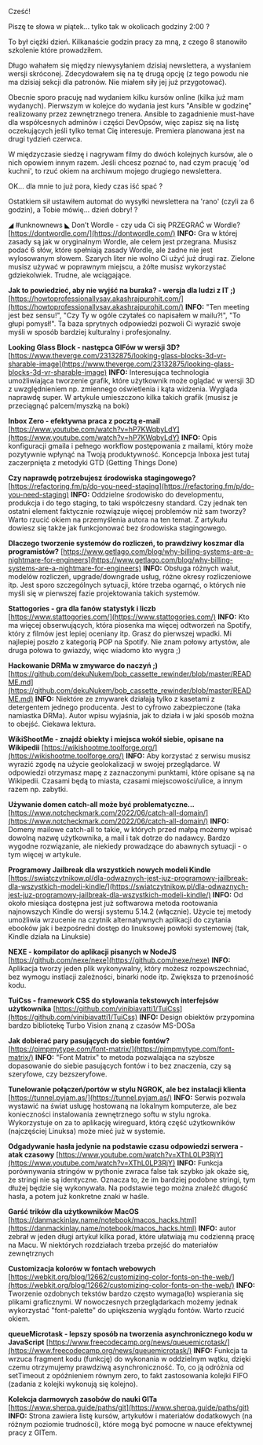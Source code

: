 Cześć!

Piszę te słowa w piątek... tylko tak w okolicach godziny 2:00 ?

To był ciężki dzień. Kilkanaście godzin pracy za mną, z czego 8 stanowiło szkolenie które prowadziłem.

Długo wahałem się między niewysyłaniem dzisiaj newslettera, a wysłaniem wersji skróconej. Zdecydowałem się na tę drugą opcję (z tego powodu nie ma dzisiaj sekcji dla patronów. Nie miałem siły jej już przygotować).

Obecnie sporo pracuję nad wydaniem kilku kursów online (kilka już mam wydanych). Pierwszym w kolejce do wydania jest kurs "Ansible w godzinę" realizowany przez zewnętrznego trenera. Ansible to zagadnienie must-have dla współcesnych adminów i części DevOpsów, więc zapisz się na listę oczekujących jeśli tylko temat Cię interesuje. Premiera planowana jest na drugi tydzień czerwca.

W międzyczasie siedzę i nagrywam filmy do dwóch kolejnych kursów, ale o nich opowiem innym razem. Jeśli chcesz poznać to, nad czym pracuję 'od kuchni', to rzuć okiem na archiwum mojego drugiego newslettera.

 

OK... dla mnie to już pora, kiedy czas iść spać ?

Ostatkiem sił ustawiłem automat do wysyłki newslettera na 'rano' (czyli za 6 godzin), a Tobie mówię... dzień dobry! ?

 

◢ #unknownews ◣
Don&rsquo;t Wordle - czy uda Ci się PRZEGRAĆ w Wordle?
[https://dontwordle.com/](https://dontwordle.com/)
**INFO:** Gra w której zasady są jak w oryginalnym Wordle, ale celem jest przegrana. Musisz podać 6 słów, które spełniają zasady Wordle, ale żadne nie jest wylosowanym słowem. Szarych liter nie wolno Ci użyć już drugi raz. Zielone musisz używać w poprawnym miejscu, a żółte musisz wykorzystać gdziekolwiek. Trudne, ale wciągające.

**Jak to powiedzieć, aby nie wyjść na buraka? - wersja dla ludzi z IT ;)**
[https://howtoprofessionallysay.akashrajpurohit.com/](https://howtoprofessionallysay.akashrajpurohit.com/)
**INFO:** "Ten meeting jest bez sensu!", "Czy Ty w ogóle czytałeś co napisałem w mailu?!", "To głupi pomysł!". Ta baza sprytnych odpowiedzi pozwoli Ci wyrazić swoje myśli w sposób bardziej kulturalny i profesjonalny.

**Looking Glass Block - następca GIFów w wersji 3D?**
[https://www.theverge.com/23132875/looking-glass-blocks-3d-vr-sharable-image](https://www.theverge.com/23132875/looking-glass-blocks-3d-vr-sharable-image)
**INFO:** Interesująca technologia umożliwiająca tworzenie grafik, które użytkownik może oglądać w wersji 3D z uwzględnieniem np. zmiennego oświetlenia i kąta widzenia. Wygląda naprawdę super. W artykule umieszczono kilka takich grafik (musisz je przeciągnąć palcem/myszką na boki)

**Inbox Zero - efektywna praca z pocztą e-mail**
[https://www.youtube.com/watch?v=hP7KWqbyLdY](https://www.youtube.com/watch?v=hP7KWqbyLdY)
**INFO:** Opis konfiguracji gmaila i pełnego workflow postępowania z mailami, który może pozytywnie wpłynąć na Twoją produktywność. Koncepcja Inboxa jest tutaj zaczerpnięta z metodyki GTD (Getting Things Done)

**Czy naprawdę potrzebujesz środowiska stagingowego?**
[https://refactoring.fm/p/do-you-need-staging](https://refactoring.fm/p/do-you-need-staging)
**INFO:** Oddzielne środowisko do developmentu, produkcja i do tego staging, to taki współczesny standard. Czy jednak ten ostatni element faktycznie rozwiązuje więcej problemów niż sam tworzy? Warto rzucić okiem na przemyślenia autora na ten temat. Z artykułu dowiesz się także jak funkcjonować bez środowiska stagingowego.

**Dlaczego tworzenie systemów do rozliczeń, to prawdziwy koszmar dla programistów?**
[https://www.getlago.com/blog/why-billing-systems-are-a-nightmare-for-engineers](https://www.getlago.com/blog/why-billing-systems-are-a-nightmare-for-engineers)
**INFO:** Obsługa różnych walut, modelów rozliczeń, upgrade/downgrade usług, różne okresy rozliczeniowe itp. Jest sporo szczególnych sytuacji, które trzeba ogarnąć, o których nie myśli się w pierwszej fazie projektowania takich systemów.

**Stattogories - gra dla fanów statystyk i liczb**
[https://www.stattogories.com/](https://www.stattogories.com/)
**INFO:** Kto ma więcej obserwujących, która piosenka ma więcej odtworzeń na Spotify, który z filmów jest lepiej oceniany itp. Grasz do pierwszej wpadki. Mi najlepiej poszło z kategorią POP na Spotify. Nie znam połowy artystów, ale druga połowa to gwiazdy, więc wiadomo kto wygra ;)

**Hackowanie DRMa w zmywarce do naczyń ;)**
[https://github.com/dekuNukem/bob_cassette_rewinder/blob/master/README.md](https://github.com/dekuNukem/bob_cassette_rewinder/blob/master/README.md)
**INFO:** Niektóre ze zmywarek działają tylko z kasetami z detergentem jednego producenta. Jest to cyfrowo zabezpieczone (taka namiastka DRMa). Autor wpisu wyjaśnia, jak to działa i w jaki sposób można to obejść. Ciekawa lektura.

**WikiShootMe - znajdź obiekty i miejsca wokół siebie, opisane na Wikipedii**
[https://wikishootme.toolforge.org/](https://wikishootme.toolforge.org/)
**INFO:** Aby korzystać z serwisu musisz wyrazić zgodę na użycie geolokalizacji w swojej przeglądarce. W odpowiedzi otrzymasz mapę z zaznaczonymi punktami, które opisane są na Wikipedii. Czasami będą to miasta, czasami miejscowości/ulice, a innym razem np. zabytki.

**Używanie domen catch-all może być problematyczne...**
[https://www.notcheckmark.com/2022/06/catch-all-domain/](https://www.notcheckmark.com/2022/06/catch-all-domain/)
**INFO:** Domeny mailowe catch-all to takie, w których przed małpą możemy wpisać dowolną nazwę użytkownika, a mail i tak dotrze do nadawcy. Bardzo wygodne rozwiązanie, ale niekiedy prowadzące do abawnych sytuacji - o tym więcej w artykule.

**Programowy Jailbreak dla wszystkich nowych modeli Kindle**
[https://swiatczytnikow.pl/dla-odwaznych-jest-juz-programowy-jailbreak-dla-wszystkich-modeli-kindle/](https://swiatczytnikow.pl/dla-odwaznych-jest-juz-programowy-jailbreak-dla-wszystkich-modeli-kindle/)
**INFO:** Od około miesiąca dostępna jest już softwarowa metoda rootowania najnowszych Kindle do wersji systemu 5.14.2 (włącznie). Użycie tej metody umożliwia wrzucenie na czytnik alternatywnych aplikacji do czytania ebooków jak i bezpośredni dostęp do linuksowej powłoki systemowej (tak, Kindle działa na Linuksie)

**NEXE - kompilator do aplikacji pisanych w NodeJS**
[https://github.com/nexe/nexe](https://github.com/nexe/nexe)
**INFO:** Aplikacja tworzy jeden plik wykonywalny, który możesz rozpowszechniać, bez wymogu instlacji zależności, binarki node itp. Zwiększa to przenośność kodu.

**TuiCss - framework CSS do stylowania tekstowych interfejsów użytkownika**
[https://github.com/vinibiavatti1/TuiCss](https://github.com/vinibiavatti1/TuiCss)
**INFO:** Design obiektów przypomina bardzo bibliotekę Turbo Vision znaną z czasów MS-DOSa

**Jak dobierać pary pasujących do siebie fontów?**
[https://pimpmytype.com/font-matrix/](https://pimpmytype.com/font-matrix/)
**INFO:** "Font Matrix" to metoda pozwalająca na szybsze dopasowanie do siebie pasujących fontów i to bez znaczenia, czy są szeryfowe, czy bezszeryfowe.

**Tunelowanie połączeń/portów w stylu NGROK, ale bez instalacji klienta**
[https://tunnel.pyjam.as/](https://tunnel.pyjam.as/)
**INFO:** Serwis pozwala wystawić na świat usługę hostowaną na lokalnym komputerze, ale bez konieczności instalowania zewnętrznego softu w stylu ngroka. Wykorzystuje on za to aplikację wireguard, którą część użytkowników (najczęściej Linuksa) może mieć już w systemie.

**Odgadywanie hasła jedynie na podstawie czasu odpowiedzi serwera - atak czasowy**
[https://www.youtube.com/watch?v=XThL0LP3RjY](https://www.youtube.com/watch?v=XThL0LP3RjY)
**INFO:** Funkcja porównywania stringów w pythonie zwraca false tak szybko jak okaże się, że stringi nie są identyczne. Oznacza to, że im bardziej podobne stringi, tym dłużej będzie się wykonywała. Na podstawie tego można znaleźć długość hasła, a potem już konkretne znaki w haśle.

**Garść trików dla użytkowników MacOS**
[https://danmackinlay.name/notebook/macos_hacks.html](https://danmackinlay.name/notebook/macos_hacks.html)
**INFO:** autor zebrał w jeden długi artykuł kilka porad, które ułatwiają mu codzienną pracę na Macu. W niektórych rozdziałach trzeba przejść do materiałów zewnętrznych

**Customizacja kolorów w fontach webowych**
[https://webkit.org/blog/12662/customizing-color-fonts-on-the-web/](https://webkit.org/blog/12662/customizing-color-fonts-on-the-web/)
**INFO:** Tworzenie ozdobnych tekstów bardzo często wymaga(ło) wspierania się plikami graficznymi. W nowoczesnych przeglądarkach możemy jednak wykorzystać "font-palette" do upiększenia wyglądu fontów. Warto rzucić okiem.

**queueMicrotask - lepszy sposób na tworzenia asynchronicznego kodu w JavaScript**
[https://www.freecodecamp.org/news/queuemicrotask/](https://www.freecodecamp.org/news/queuemicrotask/)
**INFO:** Funkcja ta wrzuca fragment kodu (funkcję) do wykonania w oddzielnym wątku, dzięki czemu otrzymujemy prawdziwą asynchroniczność. To, co ją odróżnia od setTimeout z opóźnieniem równym zero, to fakt zastosowania kolejki FIFO (zadania z kolejki wykonują się kolejno).

**Kolekcja darmowych zasobów do nauki GITa**
[https://www.sherpa.guide/paths/git](https://www.sherpa.guide/paths/git)
**INFO:** Strona zawiera listę kursów, artykułów i materiałów dodatkowych (na różnym poziomie trudności), które mogą być pomocne w nauce efektywnej pracy z GITem.